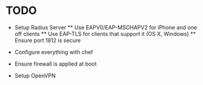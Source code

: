 # TODO
  
* Setup Radius Server
** Use EAPV0/EAP-MSCHAPV2 for iPhone and one off clients
** Use EAP-TLS for clients that support it (OS X, Windows)
** Ensure port 1812 is secure

* Configure everything with chef
* Ensure firewall is applied at boot
* Setup OpenVPN
